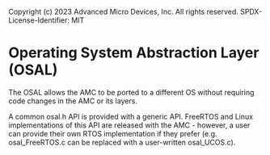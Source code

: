 Copyright (c) 2023 Advanced Micro Devices, Inc. All rights reserved.
SPDX-License-Identifier: MIT

# Operating System Abstraction Layer (OSAL)

The OSAL allows the AMC to be ported to a different OS without requiring code changes in the AMC or its layers.

A common osal.h API is provided with a generic API. FreeRTOS and Linux implementations of this API are released with the AMC - however, a user can provide their own RTOS implementation if they prefer (e.g. osal_FreeRTOS.c can be replaced with a user-written osal_UCOS.c).
